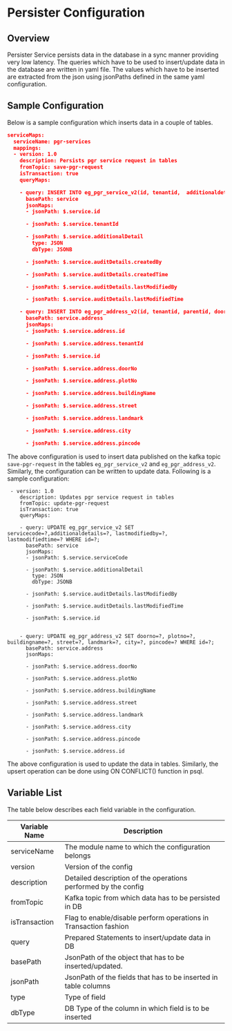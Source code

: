 # Persister Configuration

## Overview <a href="#overview" id="overview"></a>

Persister Service persists data in the database in a sync manner providing very low latency. The queries which have to be used to insert/update data in the database are written in yaml file. The values which have to be inserted are extracted from the json using jsonPaths defined in the same yaml configuration.

## Sample Configuration <a href="#sample-configuration" id="sample-configuration"></a>

Below is a sample configuration which inserts data in a couple of tables.

```json
serviceMaps:
  serviceName: pgr-services
  mappings:
  - version: 1.0
    description: Persists pgr service request in tables
    fromTopic: save-pgr-request
    isTransaction: true
    queryMaps:

    - query: INSERT INTO eg_pgr_service_v2(id, tenantid,  additionaldetails, createdby, createdtime, lastmodifiedby, lastmodifiedtime) VALUES (?, ?, ?, ?, ?, ?, ?);
      basePath: service
      jsonMaps:
      - jsonPath: $.service.id

      - jsonPath: $.service.tenantId

      - jsonPath: $.service.additionalDetail
        type: JSON
        dbType: JSONB

      - jsonPath: $.service.auditDetails.createdBy

      - jsonPath: $.service.auditDetails.createdTime

      - jsonPath: $.service.auditDetails.lastModifiedBy

      - jsonPath: $.service.auditDetails.lastModifiedTime

    - query: INSERT INTO eg_pgr_address_v2(id, tenantid, parentid, doorno, plotno, buildingname, street, landmark, city, pincode) VALUES (?, ?, ?, ?, ?, ?, ?, ?, ?, ?, ?);
      basePath: service.address
      jsonMaps:
      - jsonPath: $.service.address.id

      - jsonPath: $.service.address.tenantId

      - jsonPath: $.service.id

      - jsonPath: $.service.address.doorNo

      - jsonPath: $.service.address.plotNo

      - jsonPath: $.service.address.buildingName

      - jsonPath: $.service.address.street

      - jsonPath: $.service.address.landmark

      - jsonPath: $.service.address.city

      - jsonPath: $.service.address.pincode


```

The above configuration is used to insert data published on the kafka topic `save-pgr-request` in the tables `eg_pgr_service_v2` and `eg_pgr_address_v2`. Similarly, the configuration can be written to update data. Following is a sample configuration:

```
 - version: 1.0
    description: Updates pgr service request in tables
    fromTopic: update-pgr-request
    isTransaction: true
    queryMaps:

    - query: UPDATE eg_pgr_service_v2 SET servicecode=?,additionaldetails=?, lastmodifiedby=?, lastmodifiedtime=? WHERE id=?;
      basePath: service
      jsonMaps:
      - jsonPath: $.service.serviceCode

      - jsonPath: $.service.additionalDetail
        type: JSON
        dbType: JSONB

      - jsonPath: $.service.auditDetails.lastModifiedBy

      - jsonPath: $.service.auditDetails.lastModifiedTime

      - jsonPath: $.service.id


    - query: UPDATE eg_pgr_address_v2 SET doorno=?, plotno=?, buildingname=?, street=?, landmark=?, city=?, pincode=? WHERE id=?;
      basePath: service.address
      jsonMaps:

      - jsonPath: $.service.address.doorNo

      - jsonPath: $.service.address.plotNo

      - jsonPath: $.service.address.buildingName

      - jsonPath: $.service.address.street

      - jsonPath: $.service.address.landmark

      - jsonPath: $.service.address.city

      - jsonPath: $.service.address.pincode

      - jsonPath: $.service.address.id
```

The above configuration is used to update the data in tables. Similarly, the upsert operation can be done using ON CONFLICT() function in psql.&#x20;

## Variable List

The table below describes each field variable in the configuration.

| Variable Name | Description                                                      |
| ------------- | ---------------------------------------------------------------- |
| serviceName   | The module name to which the configuration belongs               |
| version       | Version of the config                                            |
| description   | Detailed description of the operations performed by the config   |
| fromTopic     | Kafka topic from which data has to be persisted in DB            |
| isTransaction | Flag to enable/disable perform operations in Transaction fashion |
| query         | Prepared Statements to insert/update data in DB                  |
| basePath      | JsonPath of the object that has to be inserted/updated.          |
| jsonPath      | JsonPath of the fields that has to be inserted in table columns  |
| type          | Type of field                                                    |
| dbType        | DB Type of the column in which field is to be inserted           |

